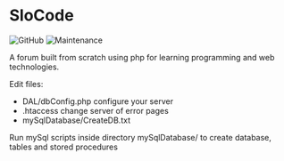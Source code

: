 # SloCode
![GitHub](https://img.shields.io/github/license/jakobhostnik/slocode.svg?)
![Maintenance](https://img.shields.io/maintenance/no/2016.svg)  

A forum built from scratch using php for learning programming and web technologies.

Edit files:

- DAL/dbConfig.php
    configure your server
- .htaccess
    change server of error pages
- mySqlDatabase/CreateDB.txt

Run mySql scripts inside directory mySqlDatabase/ to create database, tables and stored procedures
